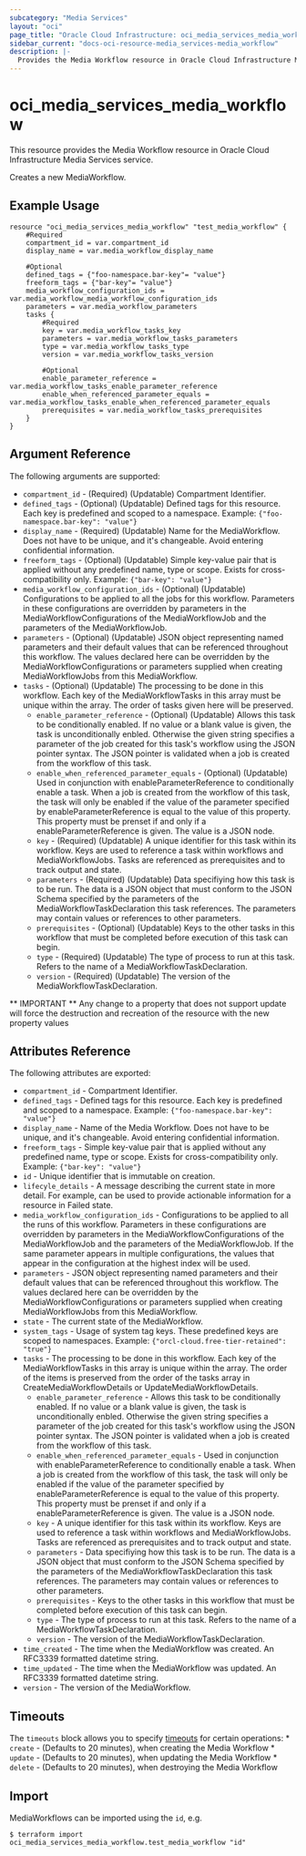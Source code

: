 ```yaml
---
subcategory: "Media Services"
layout: "oci"
page_title: "Oracle Cloud Infrastructure: oci_media_services_media_workflow"
sidebar_current: "docs-oci-resource-media_services-media_workflow"
description: |-
  Provides the Media Workflow resource in Oracle Cloud Infrastructure Media Services service
---
```


# oci_media_services_media_workflow
This resource provides the Media Workflow resource in Oracle Cloud Infrastructure Media Services service.

Creates a new MediaWorkflow.


## Example Usage

```hcl
resource "oci_media_services_media_workflow" "test_media_workflow" {
	#Required
	compartment_id = var.compartment_id
	display_name = var.media_workflow_display_name

	#Optional
	defined_tags = {"foo-namespace.bar-key"= "value"}
	freeform_tags = {"bar-key"= "value"}
	media_workflow_configuration_ids = var.media_workflow_media_workflow_configuration_ids
	parameters = var.media_workflow_parameters
	tasks {
		#Required
		key = var.media_workflow_tasks_key
		parameters = var.media_workflow_tasks_parameters
		type = var.media_workflow_tasks_type
		version = var.media_workflow_tasks_version

		#Optional
		enable_parameter_reference = var.media_workflow_tasks_enable_parameter_reference
		enable_when_referenced_parameter_equals = var.media_workflow_tasks_enable_when_referenced_parameter_equals
		prerequisites = var.media_workflow_tasks_prerequisites
	}
}
```

## Argument Reference

The following arguments are supported:

* `compartment_id` - (Required) (Updatable) Compartment Identifier.
* `defined_tags` - (Optional) (Updatable) Defined tags for this resource. Each key is predefined and scoped to a namespace. Example: `{"foo-namespace.bar-key": "value"}` 
* `display_name` - (Required) (Updatable) Name for the MediaWorkflow. Does not have to be unique, and it's changeable. Avoid entering confidential information.
* `freeform_tags` - (Optional) (Updatable) Simple key-value pair that is applied without any predefined name, type or scope. Exists for cross-compatibility only. Example: `{"bar-key": "value"}` 
* `media_workflow_configuration_ids` - (Optional) (Updatable) Configurations to be applied to all the jobs for this workflow. Parameters in these configurations are overridden by parameters in the MediaWorkflowConfigurations of the MediaWorkflowJob and the parameters of the MediaWorkflowJob. 
* `parameters` - (Optional) (Updatable) JSON object representing named parameters and their default values that can be referenced throughout this workflow. The values declared here can be overridden by the MediaWorkflowConfigurations or parameters supplied when creating MediaWorkflowJobs from this MediaWorkflow. 
* `tasks` - (Optional) (Updatable) The processing to be done in this workflow. Each key of the MediaWorkflowTasks in this array must be unique within the array. The order of tasks given here will be preserved. 
	* `enable_parameter_reference` - (Optional) (Updatable) Allows this task to be conditionally enabled.  If no value or a blank value is given, the task is unconditionally enbled.  Otherwise the given string specifies a parameter of the job created for this task's workflow using the JSON pointer syntax. The JSON pointer is validated when a job is created from the workflow of this task. 
	* `enable_when_referenced_parameter_equals` - (Optional) (Updatable) Used in conjunction with enableParameterReference to conditionally enable a task.  When a job is created from the workflow of this task, the task will only be enabled if the value of the parameter specified by enableParameterReference is equal to the value of this property. This property must be prenset if and only if a enableParameterReference is given. The value is a JSON node. 
	* `key` - (Required) (Updatable) A unique identifier for this task within its workflow. Keys are used to reference a task within workflows and MediaWorkflowJobs. Tasks are referenced as prerequisites and to track output and state. 
	* `parameters` - (Required) (Updatable) Data specifiying how this task is to be run. The data is a JSON object that must conform to the JSON Schema specified by the parameters of the MediaWorkflowTaskDeclaration this task references. The parameters may contain values or references to other parameters. 
	* `prerequisites` - (Optional) (Updatable) Keys to the other tasks in this workflow that must be completed before execution of this task can begin. 
	* `type` - (Required) (Updatable) The type of process to run at this task. Refers to the name of a MediaWorkflowTaskDeclaration. 
	* `version` - (Required) (Updatable) The version of the MediaWorkflowTaskDeclaration.


** IMPORTANT **
Any change to a property that does not support update will force the destruction and recreation of the resource with the new property values

## Attributes Reference

The following attributes are exported:

* `compartment_id` - Compartment Identifier.
* `defined_tags` - Defined tags for this resource. Each key is predefined and scoped to a namespace. Example: `{"foo-namespace.bar-key": "value"}` 
* `display_name` - Name of the Media Workflow. Does not have to be unique, and it's changeable. Avoid entering confidential information.
* `freeform_tags` - Simple key-value pair that is applied without any predefined name, type or scope. Exists for cross-compatibility only. Example: `{"bar-key": "value"}` 
* `id` - Unique identifier that is immutable on creation.
* `lifecyle_details` - A message describing the current state in more detail. For example, can be used to provide actionable information for a resource in Failed state.
* `media_workflow_configuration_ids` - Configurations to be applied to all the runs of this workflow. Parameters in these configurations are overridden by parameters in the MediaWorkflowConfigurations of the MediaWorkflowJob and the parameters of the MediaWorkflowJob. If the same parameter appears in multiple configurations, the values that appear in the configuration at the highest index will be used. 
* `parameters` - JSON object representing named parameters and their default values that can be referenced throughout this workflow. The values declared here can be overridden by the MediaWorkflowConfigurations or parameters supplied when creating MediaWorkflowJobs from this MediaWorkflow. 
* `state` - The current state of the MediaWorkflow.
* `system_tags` - Usage of system tag keys. These predefined keys are scoped to namespaces. Example: `{"orcl-cloud.free-tier-retained": "true"}` 
* `tasks` - The processing to be done in this workflow. Each key of the MediaWorkflowTasks in this array is unique within the array.  The order of the items is preserved from the order of the tasks array in CreateMediaWorkflowDetails or UpdateMediaWorkflowDetails. 
	* `enable_parameter_reference` - Allows this task to be conditionally enabled.  If no value or a blank value is given, the task is unconditionally enbled.  Otherwise the given string specifies a parameter of the job created for this task's workflow using the JSON pointer syntax. The JSON pointer is validated when a job is created from the workflow of this task. 
	* `enable_when_referenced_parameter_equals` - Used in conjunction with enableParameterReference to conditionally enable a task.  When a job is created from the workflow of this task, the task will only be enabled if the value of the parameter specified by enableParameterReference is equal to the value of this property. This property must be prenset if and only if a enableParameterReference is given. The value is a JSON node. 
	* `key` - A unique identifier for this task within its workflow. Keys are used to reference a task within workflows and MediaWorkflowJobs. Tasks are referenced as prerequisites and to track output and state. 
	* `parameters` - Data specifiying how this task is to be run. The data is a JSON object that must conform to the JSON Schema specified by the parameters of the MediaWorkflowTaskDeclaration this task references. The parameters may contain values or references to other parameters. 
	* `prerequisites` - Keys to the other tasks in this workflow that must be completed before execution of this task can begin. 
	* `type` - The type of process to run at this task. Refers to the name of a MediaWorkflowTaskDeclaration. 
	* `version` - The version of the MediaWorkflowTaskDeclaration.
* `time_created` - The time when the MediaWorkflow was created. An RFC3339 formatted datetime string.
* `time_updated` - The time when the MediaWorkflow was updated. An RFC3339 formatted datetime string.
* `version` - The version of the MediaWorkflow.

## Timeouts

The `timeouts` block allows you to specify [timeouts](https://registry.terraform.io/providers/hashicorp/oci/latest/docs/guides/changing_timeouts) for certain operations:
	* `create` - (Defaults to 20 minutes), when creating the Media Workflow
	* `update` - (Defaults to 20 minutes), when updating the Media Workflow
	* `delete` - (Defaults to 20 minutes), when destroying the Media Workflow


## Import

MediaWorkflows can be imported using the `id`, e.g.

```
$ terraform import oci_media_services_media_workflow.test_media_workflow "id"
```

